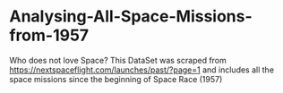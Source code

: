 # Analysing-All-Space-Missions-from-1957
Who does not love Space? This DataSet was scraped from https://nextspaceflight.com/launches/past/?page=1 and includes all the space missions since the beginning of Space Race (1957)
